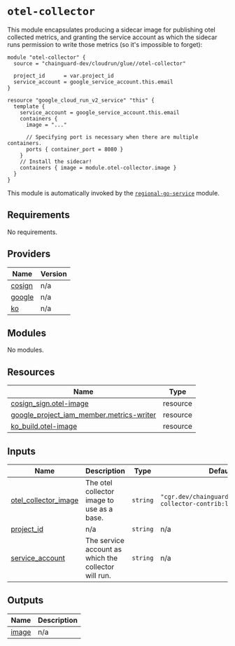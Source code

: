 # `otel-collector`

This module encapsulates producing a sidecar image for publishing otel collected
metrics, and granting the service account as which the sidecar runs permission
to write those metrics (so it's impossible to forget):

```
module "otel-collector" {
  source = "chainguard-dev/cloudrun/glue//otel-collector"

  project_id      = var.project_id
  service_account = google_service_account.this.email
}

resource "google_cloud_run_v2_service" "this" {
  template {
    service_account = google_service_account.this.email
    containers {
      image = "..."

      // Specifying port is necessary when there are multiple containers.
      ports { container_port = 8080 }
    }
    // Install the sidecar!
    containers { image = module.otel-collector.image }
  }
}
```

This module is automatically invoked by the
[`regional-go-service`](../regional-go-service/README.md) module.

<!-- BEGIN_TF_DOCS -->
## Requirements

No requirements.

## Providers

| Name | Version |
|------|---------|
| <a name="provider_cosign"></a> [cosign](#provider\_cosign) | n/a |
| <a name="provider_google"></a> [google](#provider\_google) | n/a |
| <a name="provider_ko"></a> [ko](#provider\_ko) | n/a |

## Modules

No modules.

## Resources

| Name | Type |
|------|------|
| [cosign_sign.otel-image](https://registry.terraform.io/providers/chainguard-dev/cosign/latest/docs/resources/sign) | resource |
| [google_project_iam_member.metrics-writer](https://registry.terraform.io/providers/hashicorp/google/latest/docs/resources/project_iam_member) | resource |
| [ko_build.otel-image](https://registry.terraform.io/providers/ko-build/ko/latest/docs/resources/build) | resource |

## Inputs

| Name | Description | Type | Default | Required |
|------|-------------|------|---------|:--------:|
| <a name="input_otel_collector_image"></a> [otel\_collector\_image](#input\_otel\_collector\_image) | The otel collector image to use as a base. | `string` | `"cgr.dev/chainguard/opentelemetry-collector-contrib:latest"` | no |
| <a name="input_project_id"></a> [project\_id](#input\_project\_id) | n/a | `string` | n/a | yes |
| <a name="input_service_account"></a> [service\_account](#input\_service\_account) | The service account as which the collector will run. | `string` | n/a | yes |

## Outputs

| Name | Description |
|------|-------------|
| <a name="output_image"></a> [image](#output\_image) | n/a |
<!-- END_TF_DOCS -->
